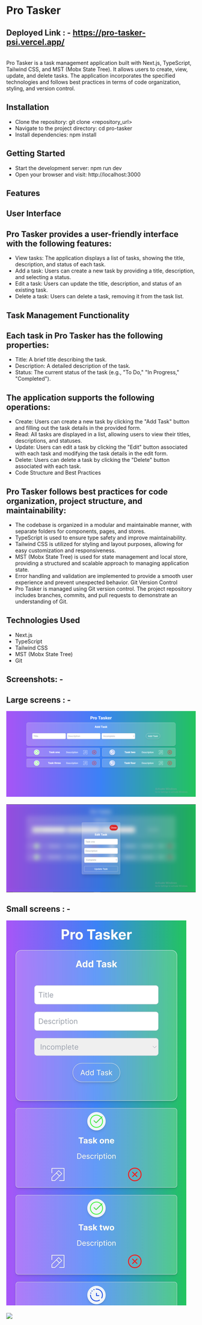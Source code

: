 # Pro Tasker

## Deployed Link : - https://pro-tasker-psi.vercel.app/
</br>
Pro Tasker is a task management application built with Next.js, TypeScript, Tailwind CSS, and MST (Mobx State Tree). It allows users to create, view, update, and delete tasks. The application incorporates the specified technologies and follows best practices in terms of code organization, styling, and version control.

## Installation
- Clone the repository: git clone <repository_url> 
- Navigate to the project directory: cd pro-tasker
- Install dependencies: npm install
## Getting Started
- Start the development server: npm run dev
- Open your browser and visit: http://localhost:3000
## Features
## User Interface
## Pro Tasker provides a user-friendly interface with the following features:

- View tasks: The application displays a list of tasks, showing the title, description, and status of each task.
- Add a task: Users can create a new task by providing a title, description, and selecting a status.
- Edit a task: Users can update the title, description, and status of an existing task.
- Delete a task: Users can delete a task, removing it from the task list.

## Task Management Functionality
## Each task in Pro Tasker has the following properties:

- Title: A brief title describing the task.
- Description: A detailed description of the task.
- Status: The current status of the task (e.g., "To Do," "In Progress," "Completed").
## The application supports the following operations:

- Create: Users can create a new task by clicking the "Add Task" button and filling out the task details in the provided form.
- Read: All tasks are displayed in a list, allowing users to view their titles, descriptions, and statuses.
- Update: Users can edit a task by clicking the "Edit" button associated with each task and modifying the task details in the edit form.
- Delete: Users can delete a task by clicking the "Delete" button associated with each task.
- Code Structure and Best Practices

## Pro Tasker follows best practices for code organization, project structure, and maintainability:

- The codebase is organized in a modular and maintainable manner, with separate folders for components, pages, and stores.
- TypeScript is used to ensure type safety and improve maintainability.
- Tailwind CSS is utilized for styling and layout purposes, allowing for easy customization and responsiveness.
- MST (Mobx State Tree) is used for state management and local store, providing a structured and scalable approach to managing application state.
- Error handling and validation are implemented to provide a smooth user experience and prevent unexpected behavior.
Git Version Control
- Pro Tasker is managed using Git version control. The project repository includes branches, commits, and pull requests to demonstrate an understanding of Git.


## Technologies Used
- Next.js
- TypeScript
- Tailwind CSS
- MST (Mobx State Tree)
- Git

## Screenshots: - 

## Large screens : - 

<img src="./public/Pro-tasker-1.PNG" />
</br>
</br>
<img src="./public/Pro-tasker-2.PNG" />

## Small screens : - 

<img src="./public/Pro-tasker-3.jpg" />
</br>
</br>
<img src="./public/Pro-tasker 4.jpg" />







